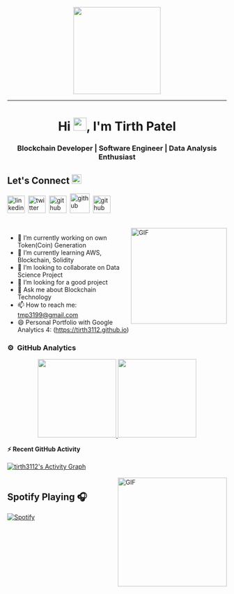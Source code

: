 <p align="center">
  <img src="https://github.com/thompsonemerson/thompsonemerson/raw/master/cover-thompson.png" height="200"/>
</p>
<hr>
<h1 align="center">Hi <img src="https://media.giphy.com/media/hvRJCLFzcasrR4ia7z/giphy.gif" width="30px">, I'm Tirth Patel</h1>

<h3 align="center">Blockchain Developer | Software Engineer | Data Analysis Enthusiast</h3>

</p>

 ## Let's Connect <img src="https://cdn4.iconfinder.com/data/icons/business-and-e-commerce/64/Team-128.png" height=22/> 
 



[<img src='https://github.com/sourabmaity/sourabmaity/blob/main/assets/logo/iconfinder_social_media_isometric_14-linkedin_3529657.png' alt='linkedin' height='40'>](https://www.linkedin.com/in/tirth-patel31/)&nbsp;  [<img src='https://github.com/sourabmaity/sourabmaity/blob/main/assets/logo/iconfinder_social_media_isometric_6-twitter_3529664.png' alt='twitter' height='40'>](https://twitter.com/tirth_311299)&nbsp;  [<img src='https://github.com/sourabmaity/sourabmaity/blob/main/assets/logo/iconfinder__github_1156638.png'  alt='github' height='40'>](https://tirth3112.github.io/)&nbsp;  [<img src='https://cdn4.iconfinder.com/data/icons/logos-brands-in-colors/48/google-gmail-128.png'  alt='github' height='45'>](mailto:tmp3199@gmail.com)&nbsp; [<img src='https://raw.githubusercontent.com/rahuldkjain/github-profile-readme-generator/master/src/images/icons/Social/instagram.svg'  alt='github' height='40'>](https://www.instagram.com/tirth_3112/)&nbsp;



 <br/>
 
 <img align="right" height="220px" alt="GIF" src="https://github.com/tirth3112/tirth3112/blob/master/giphy.gif" />


- 🔭 I’m currently working on own Token(Coin) Generation
- 🌱 I’m currently learning AWS, Blockchain, Solidity
- 👯 I’m looking to collaborate on Data Science Project
- 🤔 I’m looking for a good project
- 💬 Ask me about Blockchain Technology
- 📫 How to reach me: [tmp3199@gmail.com](mailto:tmp3199@gmail.com)
- 😄 Personal Portfolio with Google Analytics 4:     (https://tirth3112.github.io)






### ⚙️ &nbsp;GitHub Analytics

<p align="center">
<a href="https://github.com/tirth3112">
  <img height="180em" src="https://github-readme-stats-eight-theta.vercel.app/api?username=tirth3112&show_icons=true&theme=algolia&include_all_commits=true&count_private=true"/>
  <img height="180em" src="https://github-readme-stats-eight-theta.vercel.app/api/top-langs/?username=tirth3112&layout=compact&langs_count=8&theme=algolia"/>
</a>
</p>

  <summary><b>⚡ Recent GitHub Activity</b></summary>
  <br/>
   <a href="https://github.com/tirth3112"><img alt="tirth3112's Activity Graph" src="https://activity-graph.herokuapp.com/graph?username=tirth3112&custom_title=tirth3112's%20Contribution%20Graph&theme=react-dark" /></a>
  <br/>


<br/>

<img align="right" alt="GIF" height="250px" src="https://media.giphy.com/media/J5B1Y8QZnzXXbLQIBu/giphy.gif" />

## Spotify Playing 🎧



[![Spotify](https://novatorem2-alpha.vercel.app/api/spotify)](https://open.spotify.com/user/31dxwgwg7335fdmj2456af2imhty)




